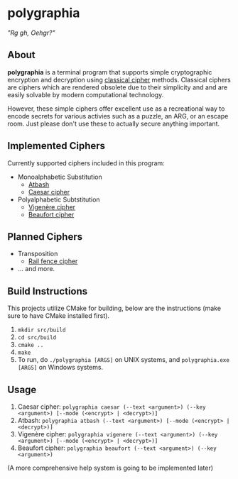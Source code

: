 # polygraphia
*"Rg gh, Oehgr?"*

## About
**polygraphia** is a terminal program that supports simple cryptographic encryption and decryption using [classical cipher](https://en.wikipedia.org/wiki/Classical_cipher) methods. Classical ciphers are ciphers which are rendered obsolete due to their simplicity and and are easily solvable by modern computational technology.

However, these simple ciphers offer excellent use as a recreational way to encode secrets for various activies such as a puzzle, an ARG, or an escape room. Just please don't use these to actually secure anything important.

## Implemented Ciphers
Currently supported ciphers included in this program:
- Monoalphabetic Substitution
    - [Atbash](https://en.wikipedia.org/wiki/Atbash)
    - [Caesar cipher](https://en.wikipedia.org/wiki/Caesar_cipher)
- Polyalphabetic Subtstitution
    - [Vigenère cipher](https://en.wikipedia.org/wiki/Vigen%C3%A8re_cipher)
    - [Beaufort cipher](https://en.wikipedia.org/wiki/Beaufort_cipher)

## Planned Ciphers
- Transposition
    - [Rail fence cipher](https://en.wikipedia.org/wiki/Rail_fence_cipher)
- ... and more.

## Build Instructions
This projects utilize CMake for building, below are the instructions (make sure to have CMake installed first).
1. `mkdir src/build`
2. `cd src/build`
3. `cmake ..`
4. `make`
5. To run, do `./polygraphia [ARGS]` on UNIX systems, and `polygraphia.exe [ARGS]` on Windows systems.

## Usage
1. Caesar cipher: `polygraphia caesar (--text <argument>) (--key <argument>) [--mode (<encrypt> | <decrypt>)]`
2. Atbash: `polygraphia atbash (--text <argument>) [--mode (<encrypt> | <decrypt>)]`
3. Vigenère cipher: `polygraphia vigenere (--text <argument>) (--key <argument>) [--mode (<encrypt> | <decrypt>)]`
4. Beaufort cipher: `polygraphia beaufort (--text <argument>) (--key <argument>)`

(A more comprehensive help system is going to be implemented later)
